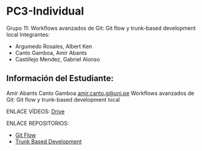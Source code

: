 # PC3-Individual
Grupo 11: Workflows avanzados de Git: Git flow y trunk-based development local
Integrantes:
- Argumedo Rosales, Albert Ken
- Canto Gamboa, Amir Abants
- Castillejo Mendez, Gabriel Alonso

## Información del Estudiante:
Amir Abants Canto Gamboa
amir.canto.g@uni.pe
Workflows avanzados de Git: Git flow y trunk-based development local


ENLACE VÍDEOS: [Drive](https://drive.google.com/drive/folders/1xP_44TeQjYB-0eqJRIr48XkRklwXdQEH?usp=sharing)

ENLACE REPOSITORIOS: 
- [Git Flow](https://github.com/Software-Dev-CC3S2-Team-11/url-shortener-git-flow)
- [Trunk Based Development](https://github.com/Software-Dev-CC3S2-Team-11/url-shortener-trunk-based)